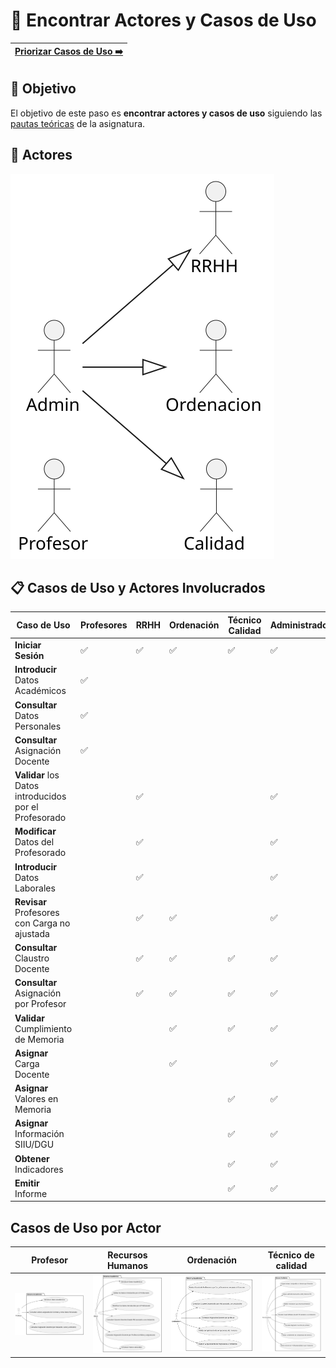 # 📝 Encontrar Actores y Casos de Uso

[Priorizar Casos de Uso ➡️](PriorizarCasosDeUso.md) |
|--:|

## 🎯 **Objetivo**

El objetivo de este paso es **encontrar actores y casos de uso** siguiendo las [pautas teóricas](https://github.com/mmasias/IdSw1/blob/main/temario/contenidos/CdU.eAyCdU.md#c%C3%B3mo) de la asignatura.

## 👥 **Actores**  

![DiagramaDeActores](/images/modelosUML/CdU/Individuales/Actores.svg) 

 
 

## 📋 **Casos de Uso y Actores Involucrados**

| Caso de Uso                                           | Profesores | RRHH | Ordenación | Técnico Calidad | Administrador |
|-------------------------------------------------------|------------|------|------------|-----------------|---------------|
| **Iniciar Sesión**                                    | ✅         | ✅  | ✅         | ✅              | ✅           |
| **Introducir** Datos Académicos                       | ✅         |      |            |                 |               |
| **Consultar** Datos Personales                        | ✅         |      |            |                 |               |
| **Consultar** Asignación Docente                      | ✅         |      |            |                 |               |
| **Validar** los Datos introducidos por el Profesorado |            | ✅   |            |                 | ✅            |
| **Modificar** Datos del Profesorado                   |            | ✅   |            |                 | ✅            |
| **Introducir** Datos Laborales                        |            | ✅   |            |                 | ✅            |
| **Revisar** Profesores con Carga no ajustada          |            | ✅   | ✅         |                 | ✅           |
| **Consultar** Claustro Docente                        |            | ✅   | ✅         | ✅              | ✅           |
| **Consultar** Asignación por Profesor                 |            | ✅   | ✅         | ✅              | ✅           |
| **Validar** Cumplimiento de Memoria                   |            |      | ✅         | ✅              | ✅           |
| **Asignar** Carga Docente                             |            |      | ✅         |                 | ✅            |
| **Asignar** Valores en Memoria                        |            |      |            | ✅              | ✅            |
| **Asignar** Información SIIU/DGU                      |            |      |            | ✅              | ✅            |
| **Obtener** Indicadores                               |            |      |            | ✅              | ✅            |
| **Emitir** Informe                                    |            |      |            | ✅              | ✅            |

## Casos de Uso por Actor

| Profesor | Recursos Humanos | Ordenación | Técnico de calidad |
|----------|------------------|------------|--------------------|
| ![Diagrama Profesor](/images/modelosUML/CdU/EstructurarCasosDeUso/profesor.svg) | ![Diagrama Recursos Humanos](/images/modelosUML/CdU/EstructurarCasosDeUso/RRHH.svg) | ![Diagrama Ordenacion](/images/modelosUML/CdU/EstructurarCasosDeUso/Ordenacion.svg) | ![Diagrama Tecnico de Calidad](/images/modelosUML/CdU/EstructurarCasosDeUso/TecnicoCalidad.svg) |